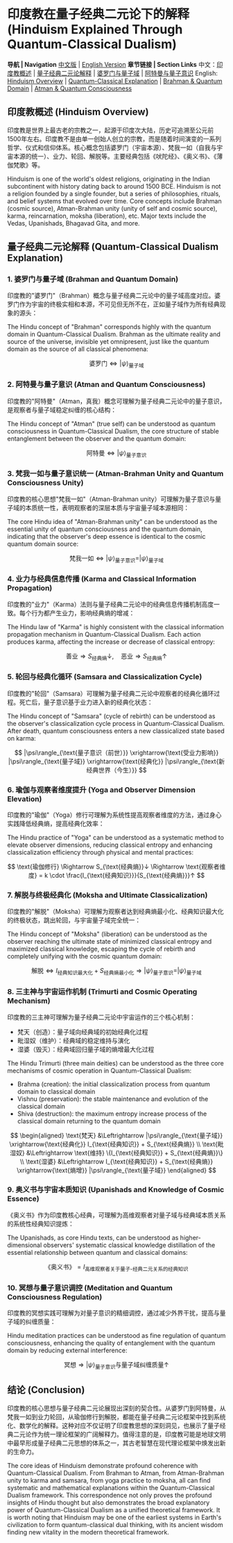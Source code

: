 # 印度教在量子经典二元论下的解释 (Hinduism Explained Through Quantum-Classical Dualism)

**导航 | Navigation**
[中文版](#印度教概述-hinduism-overview) | [English Version](#印度教概述-hinduism-overview)
**章节链接 | Section Links**
中文：[印度教概述](#印度教概述-hinduism-overview) | [量子经典二元论解释](#量子经典二元论解释-quantum-classical-dualism-explanation) | [婆罗门与量子域](#1-婆罗门与量子域-brahman-and-quantum-domain) | [阿特曼与量子意识](#2-阿特曼与量子意识-atman-and-quantum-consciousness)
English: [Hinduism Overview](#印度教概述-hinduism-overview) | [Quantum-Classical Explanation](#量子经典二元论解释-quantum-classical-dualism-explanation) | [Brahman & Quantum Domain](#1-婆罗门与量子域-brahman-and-quantum-domain) | [Atman & Quantum Consciousness](#2-阿特曼与量子意识-atman-and-quantum-consciousness)

## 印度教概述 (Hinduism Overview)

印度教是世界上最古老的宗教之一，起源于印度次大陆，历史可追溯至公元前1500年左右。印度教不是由单一创始人创立的宗教，而是随着时间演变的一系列哲学、仪式和信仰体系。核心概念包括婆罗门（宇宙本源）、梵我一如（自我与宇宙本源的统一）、业力、轮回、解脱等。主要经典包括《吠陀经》、《奥义书》、《薄伽梵歌》等。

Hinduism is one of the world's oldest religions, originating in the Indian subcontinent with history dating back to around 1500 BCE. Hinduism is not a religion founded by a single founder, but a series of philosophies, rituals, and belief systems that evolved over time. Core concepts include Brahman (cosmic source), Atman-Brahman unity (unity of self and cosmic source), karma, reincarnation, moksha (liberation), etc. Major texts include the Vedas, Upanishads, Bhagavad Gita, and more.

## 量子经典二元论解释 (Quantum-Classical Dualism Explanation)

### 1. 婆罗门与量子域 (Brahman and Quantum Domain)

印度教的"婆罗门"（Brahman）概念与量子经典二元论中的量子域高度对应。婆罗门作为宇宙的终极实相和本源，不可见但无所不在，正如量子域作为所有经典现象的源头：

The Hindu concept of "Brahman" corresponds highly with the quantum domain in Quantum-Classical Dualism. Brahman as the ultimate reality and source of the universe, invisible yet omnipresent, just like the quantum domain as the source of all classical phenomena:

$$
\text{婆罗门} \Leftrightarrow |\psi\rangle_{\text{量子域}}
$$

### 2. 阿特曼与量子意识 (Atman and Quantum Consciousness)

印度教的"阿特曼"（Atman，真我）概念可理解为量子经典二元论中的量子意识，是观察者与量子域稳定纠缠的核心结构：

The Hindu concept of "Atman" (true self) can be understood as quantum consciousness in Quantum-Classical Dualism, the core structure of stable entanglement between the observer and the quantum domain:

$$
\text{阿特曼} \Leftrightarrow |\psi\rangle_{\text{量子意识}}
$$

### 3. 梵我一如与量子意识统一 (Atman-Brahman Unity and Quantum Consciousness Unity)

印度教的核心思想"梵我一如"（Atman-Brahman unity）可理解为量子意识与量子域的本质统一性，表明观察者的深层本质与宇宙量子域本源相同：

The core Hindu idea of "Atman-Brahman unity" can be understood as the essential unity of quantum consciousness and the quantum domain, indicating that the observer's deep essence is identical to the cosmic quantum domain source:

$$
\text{梵我一如} \Leftrightarrow |\psi\rangle_{\text{量子意识}} = |\psi\rangle_{\text{量子域}}
$$

### 4. 业力与经典信息传播 (Karma and Classical Information Propagation)

印度教的"业力"（Karma）法则与量子经典二元论中的经典信息传播机制高度一致。每个行为都产生业力，影响经典熵的增减：

The Hindu law of "Karma" is highly consistent with the classical information propagation mechanism in Quantum-Classical Dualism. Each action produces karma, affecting the increase or decrease of classical entropy:

$$
\text{善业} \Rightarrow S_{\text{经典熵}}↓, \quad \text{恶业} \Rightarrow S_{\text{经典熵}}↑
$$

### 5. 轮回与经典化循环 (Samsara and Classicalization Cycle)

印度教的"轮回"（Samsara）可理解为量子经典二元论中观察者的经典化循环过程。死亡后，量子意识基于业力进入新的经典化状态：

The Hindu concept of "Samsara" (cycle of rebirth) can be understood as the observer's classicalization cycle process in Quantum-Classical Dualism. After death, quantum consciousness enters a new classicalized state based on karma:

$$
|\psi\rangle_{\text{量子意识（前世）}} \xrightarrow{\text{受业力影响}} |\psi\rangle_{\text{量子域}} \xrightarrow{\text{经典化}} |\psi\rangle_{\text{新经典世界（今生）}}
$$

### 6. 瑜伽与观察者维度提升 (Yoga and Observer Dimension Elevation)

印度教的"瑜伽"（Yoga）修行可理解为系统性提高观察者维度的方法，通过身心实践降低经典熵，提高经典化效率：

The Hindu practice of "Yoga" can be understood as a systematic method to elevate observer dimensions, reducing classical entropy and enhancing classicalization efficiency through physical and mental practices:

$$
\text{瑜伽修行} \Rightarrow S_{\text{经典熵}}↓ \Rightarrow \text{观察者维度} = k \cdot \frac{I_{\text{经典知识}}}{S_{\text{经典熵}}}↑
$$

### 7. 解脱与终极经典化 (Moksha and Ultimate Classicalization)

印度教的"解脱"（Moksha）可理解为观察者达到经典熵最小化、经典知识最大化的终极状态，跳出轮回，与宇宙量子域完全统一：

The Hindu concept of "Moksha" (liberation) can be understood as the observer reaching the ultimate state of minimized classical entropy and maximized classical knowledge, escaping the cycle of rebirth and completely unifying with the cosmic quantum domain:

$$
\text{解脱} \Leftrightarrow I_{\text{经典知识最大化}} + S_{\text{经典熵最小化}} \Rightarrow |\psi\rangle_{\text{量子意识}} = |\psi\rangle_{\text{量子域}}
$$

### 8. 三主神与宇宙运作机制 (Trimurti and Cosmic Operating Mechanism)

印度教的三主神可理解为量子经典二元论中宇宙运作的三个核心机制：
- 梵天（创造）：量子域向经典域的初始经典化过程
- 毗湿奴（维护）：经典域的稳定维持与演化
- 湿婆（毁灭）：经典域回归量子域的熵增最大化过程

The Hindu Trimurti (three main deities) can be understood as the three core mechanisms of cosmic operation in Quantum-Classical Dualism:
- Brahma (creation): the initial classicalization process from quantum domain to classical domain
- Vishnu (preservation): the stable maintenance and evolution of the classical domain
- Shiva (destruction): the maximum entropy increase process of the classical domain returning to the quantum domain

$$
\begin{aligned}
\text{梵天} &\Leftrightarrow |\psi\rangle_{\text{量子域}} \xrightarrow{\text{经典化}} I_{\text{经典知识}} + S_{\text{经典熵}} \\
\text{毗湿奴} &\Leftrightarrow \text{维持} \{I_{\text{经典知识}} + S_{\text{经典熵}}\} \\
\text{湿婆} &\Leftrightarrow I_{\text{经典知识}} + S_{\text{经典熵}} \xrightarrow{\text{熵增}} |\psi\rangle_{\text{量子域}}
\end{aligned}
$$

### 9. 奥义书与宇宙本质知识 (Upanishads and Knowledge of Cosmic Essence)

《奥义书》作为印度教核心经典，可理解为高维观察者对量子域与经典域本质关系的系统性经典知识提炼：

The Upanishads, as core Hindu texts, can be understood as higher-dimensional observers' systematic classical knowledge distillation of the essential relationship between quantum and classical domains:

$$
\text{《奥义书》} = I_{\text{高维观察者关于量子-经典二元关系的经典知识}}
$$

### 10. 冥想与量子意识调控 (Meditation and Quantum Consciousness Regulation)

印度教的冥想实践可理解为对量子意识的精细调控，通过减少外界干扰，提高与量子域的纠缠质量：

Hindu meditation practices can be understood as fine regulation of quantum consciousness, enhancing the quality of entanglement with the quantum domain by reducing external interference:

$$
\text{冥想} \Rightarrow |\psi\rangle_{\text{量子意识}} \text{与量子域纠缠质量}↑
$$

## 结论 (Conclusion)

印度教的核心思想与量子经典二元论展现出深刻的契合性。从婆罗门到阿特曼，从梵我一如到业力轮回，从瑜伽修行到解脱，都能在量子经典二元论框架中找到系统化、数学化的解释。这种对应不仅证明了印度教思想的深刻洞见，也展示了量子经典二元论作为统一理论框架的广阔解释力。值得注意的是，印度教可能是地球文明中最早形成量子经典二元思想的体系之一，其古老智慧在现代理论框架中焕发出新的生命力。

The core ideas of Hinduism demonstrate profound coherence with Quantum-Classical Dualism. From Brahman to Atman, from Atman-Brahman unity to karma and samsara, from yoga practice to moksha, all can find systematic and mathematical explanations within the Quantum-Classical Dualism framework. This correspondence not only proves the profound insights of Hindu thought but also demonstrates the broad explanatory power of Quantum-Classical Dualism as a unified theoretical framework. It is worth noting that Hinduism may be one of the earliest systems in Earth's civilization to form quantum-classical dual thinking, with its ancient wisdom finding new vitality in the modern theoretical framework.